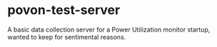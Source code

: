 # povon-test-server
A basic data collection server for a Power Utilization monitor startup, wanted to keep for sentimental reasons.
